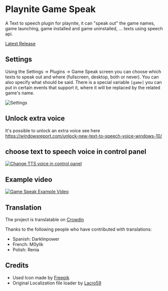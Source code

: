 # Playnite Game Speak
A Text to speech plugin for playnite, it can "speak out" the game names, game launching, game installed and game uninstalled, ... texts using speech api.

[Latest Release](https://github.com/joyrider3774/PlayniteGameSpeak/releases/latest)

## Settings
Using the Settings -> Plugins -> Game Speak screen you can choose which texts to speak out and where (fullscreen, desktop, both or never).
You can also specify what should be said. There is a special variable `[game]` you can put in certain events that support it, where it will be replaced by the related game's name.

![Settings](settings.png)


## Unlock extra voice
It's possible to unlock an extra voice see here https://windowsreport.com/unlock-new-text-to-speech-voice-windows-10/

## choose text to speech voice in control panel
[![Change TTS voice in control panel](http://img.youtube.com/vi/sTR_paVlT0o/0.jpg)](http://www.youtube.com/watch?v=sTR_paVlT0o "Change TTS voice in control panel")

## Example video
[![Game Speak Example Video](http://img.youtube.com/vi/0IAgNGoCVLA/0.jpg)](http://www.youtube.com/watch?v=0IAgNGoCVLA "Game Speak Example Video")

## Translation
The project is translatable on [Crowdin](https://crowdin.com/project/playnite-game-speak)

Thanks to the following people who have contributed with translations:
* Spanish: Darklinpower
* French: M0ylik
* Polish: Renia

## Credits
* Used Icon made by [Freepik](http://www.freepik.com/)
* Original Localization file loader by [Lacro59](https://github.com/Lacro59)

